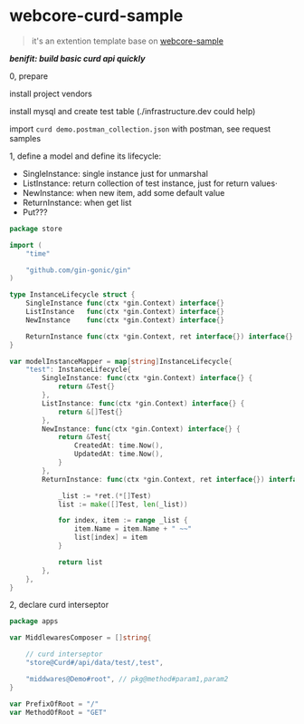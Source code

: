 # webcore-curd-sample

> it's an extention template base on [webcore-sample](https://github.com/shaomingquan/webcore-sample)

***benifit: build basic curd api quickly***

0, prepare

install project vendors 

install mysql and create test table (./infrastructure.dev could help)

import `curd demo.postman_collection.json` with postman, see request samples

1, define a model and define its lifecycle:

- SingleInstance: single instance just for unmarshal
- ListInstance: return collection of test instance, just for return values·
- NewInstance: when new item, add some default value
- ReturnInstance: when get list
- Put???

```go
package store

import (
	"time"

	"github.com/gin-gonic/gin"
)

type InstanceLifecycle struct {
	SingleInstance func(ctx *gin.Context) interface{}
	ListInstance   func(ctx *gin.Context) interface{}
	NewInstance    func(ctx *gin.Context) interface{}

	ReturnInstance func(ctx *gin.Context, ret interface{}) interface{}
}

var modelInstanceMapper = map[string]InstanceLifecycle{
	"test": InstanceLifecycle{
		SingleInstance: func(ctx *gin.Context) interface{} {
			return &Test{}
		},
		ListInstance: func(ctx *gin.Context) interface{} {
			return &[]Test{}
		},
		NewInstance: func(ctx *gin.Context) interface{} {
			return &Test{
				CreatedAt: time.Now(),
				UpdatedAt: time.Now(),
			}
		},
		ReturnInstance: func(ctx *gin.Context, ret interface{}) interface{} {

			_list := *ret.(*[]Test)
			list := make([]Test, len(_list))

			for index, item := range _list {
				item.Name = item.Name + " ~~"
				list[index] = item
			}

			return list
		},
	},
}
```

2, declare curd interseptor

```go
package apps

var MiddlewaresComposer = []string{

	// curd interseptor
	"store@Curd#/api/data/test/,test",

	"middwares@Demo#root", // pkg@method#param1,param2
}

var PrefixOfRoot = "/"
var MethodOfRoot = "GET"
```